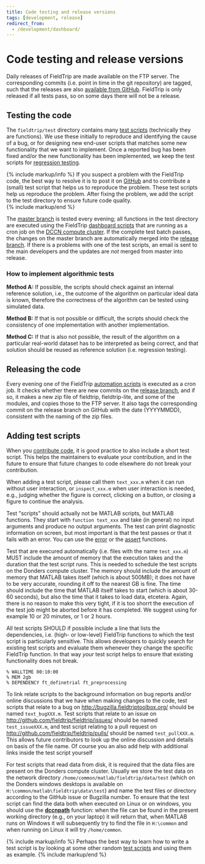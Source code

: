 ```yaml
---
title: Code testing and release versions
tags: [development, release]
redirect_from:
  - /development/dashboard/
---
```


# Code testing and release versions

Daily releases of FieldTrip are made available on the FTP server. The corresponding commits (i.e. point in time in the git repository) are tagged, such that the releases are also [available from GitHub](https://github.com/fieldtrip/fieldtrip/releases). FieldTrip is only released if all tests pass, so on some days there will not be a release.

## Testing the code

The `fieldtrip/test` directory contains many [test scripts](https://github.com/fieldtrip/fieldtrip/tree/master/test) (technically they are functions). We use these initially to reproduce and identifying the cause of a bug, or for designing new end-user scripts that matches some new functionality that we want to implement. Once a reported bug has been fixed and/or the new functionality has been implemented, we keep the test scripts for [regression testing](https://en.wikipedia.org/wiki/Regression_testing).

{% include markup/info %}
If you suspect a problem with the FieldTrip code, the best way to resolve it is to post it on [GitHub](https://github.com/fieldtrip/fieldtrip/issues) and to contribute a (small) test script that helps us to reproduce the problem. These test scripts help us reproduce the problem. After fixing the problem, we add the script to the test directory to ensure future code quality.  
{% include markup/end %}

The [master branch](https://github.com/fieldtrip/fieldtrip/tree/release) is tested every evening; all functions in the test directory are executed using the FieldTrip [dashboard scripts](https://github.com/fieldtrip/dashboard) that are running as a cron job on the [DCCN compute cluster](https://dccn-hpc-wiki.readthedocs.io). If the complete test batch passes, the changes on the master branch are automatically merged into the [release branch](https://github.com/fieldtrip/fieldtrip/tree/release). If there is a problems with one of the test scripts, an email is sent to the main developers and the updates are *not* merged from master into release.

### How to implement algorithmic tests

**Method A:** If possible, the scripts should check against an internal reference solution, i.e., the outcome of the algorithm on particular ideal data is known, therefore the correctness of the algorithm can be tested using simulated data.

**Method B:** If that is not possible or difficult, the scripts should check the consistency of one implementation with another implementation.

**Method C:** If that is also not possible, the result of the algorithm on a particular real-world dataset has to be interpreted as being correct, and that solution should be reused as reference solution (i.e. regression testing).

## Releasing the code

Every evening one of the FieldTrip [automation scripts](https://github.com/fieldtrip/automation) is executed as a cron job. It checks whether there are new commits on the [release branch](https://github.com/fieldtrip/fieldtrip/tree/release), and if so, it makes a new zip file of fieldtrip, fieldtrip-lite, and some of the modules, and copies those to the FTP server. It also tags the corresponding commit on the release branch on GitHub with the date (YYYYMMDD), consistent with the naming of the zip files.

## Adding test scripts

When you [contribute code](/development/contribute/), it is good practice to also include a short test script. This helps the maintainers to evaluate your contribution, and in the future to ensure that future changes to code elsewhere do not break your contribution.

When adding a test script, please call them `text_xxx.m` when it can run without user interaction, or `inspect_xxx.m` when user interaction is needed, e.g., judging whether the figure is correct, clicking on a button, or closing a figure to continue the analysis.

Test "scripts" should actually not be MATLAB scripts, but MATLAB functions. They start with `function text_xxx` and take (in general) no input arguments and produce no output arguments. The test can print diagnostic information on screen, but most important is that the test passes or that it fails with an error. You can use the [error](https://nl.mathworks.com/help/matlab/ref/error.html) or the [assert](https://nl.mathworks.com/help/matlab/ref/assert.html) functions.

Test that are execured automatically (i.e. files with the name `test_xxx.m`) MUST include the amount of memory that the execution takes and the duration that the test script runs. This is needed to schedule the test scripts on the Donders compute cluster. The memory should include the amount of memory that MATLAB takes itself (which is about 500MB); it does not have to be very accurate, rounding it off to the nearest GB is fine. The time should include the time that MATLAB itself takes to start (which is about 30-60 seconds), but also the time that it takes to load data, etcetera. Again, there is no reason to make this very tight, if it is too shorrt the execution of the test job might be aborted before it has completed. We suggest using for example 10 or 20 minutes, or 1 or 2 hours.

All test scripts SHOULD if possible include a line that lists the dependencies, i.e. (high- or low-level) FieldTrip functions to which the test script is particularly sensitive. This allows developers to quickly search for existing test scripts and evaluate them whenever they change the specific FieldTrip function. In that way *your* test script helps to ensure that existing functionality does not break.

    % WALLTIME 00:10:00
    % MEM 2gb
    % DEPENDENCY ft_definetrial ft_preprocessing

To link relate scripts to the background information on bug reports and/or online discussions that we have when making changes to the code, test scripts that relate to a bug on <http://bugzilla.fieldtriptoolbox.org/> should be named `text_bugXXX.m`. Test scripts that relate to an issue on <http://github.com/fieldtrip/fieldtrip/issues/> should be named `test_issueXXX.m`, and test script relating to a pull request on <http://github.com/fieldtrip/fieldtrip/pulls/> should be named `test_pullXXX.m`. This allows future contributors to look up the online discussion and details on basis of the file name. Of course you an also add help with additional links inside the test script yourself

For test scripts that read data from disk, it is required that the data files are present on the Donders compute cluster. Usually we store the test data on the network directory `/home/common/matlab/fieldtrip/data/test` (which on the Donders windows desktops is available on `H:\common/matlab\fieldtrip\data\test`) and name the test files or directory according to the GitHub issue or Bugzilla number. To ensure that the test script can find the data both when executed on Linux or on windows, you should use the **[dccnpath](https://github.com/fieldtrip/fieldtrip/blob/master/utilities/dccnpath.m)** function: when the file can be found in the present working  directory (e.g., on your laptop) it will return that, when MATLAB runs on Windows it will subsequently try to find the file in `H:\common` and when running on Linux it will try `/home/common`.

{% include markup/info %}
Perhaps the best way to learn how to write a test script is by looking at some other random [test scripts](https://github.com/fieldtrip/fieldtrip/tree/master/test) and using them as example.
{% include markup/end %}
